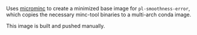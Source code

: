 Uses [microminc](https://github.com/FNNDSC/microminc)
to create a minimized base image for `pl-smoothness-error`,
which copies the necessary minc-tool binaries to a multi-arch conda image.

This image is built and pushed manually.

